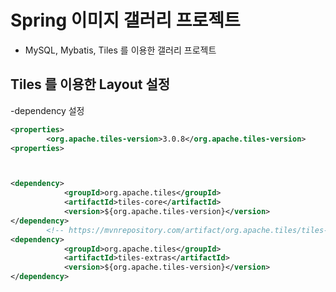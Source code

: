 # Spring 이미지 갤러리 프로젝트
- MySQL, Mybatis, Tiles 를 이용한 갤러리 프로젝트

## Tiles 를 이용한 Layout 설정
-dependency 설정

```xml
<properties>
		<org.apache.tiles-version>3.0.8</org.apache.tiles-version>
<properties>



<dependency>
			<groupId>org.apache.tiles</groupId>
			<artifactId>tiles-core</artifactId>
			<version>${org.apache.tiles-version}</version>
</dependency>
		<!-- https://mvnrepository.com/artifact/org.apache.tiles/tiles-extras -->
<dependency>
			<groupId>org.apache.tiles</groupId>
			<artifactId>tiles-extras</artifactId>
			<version>${org.apache.tiles-version}</version>
</dependency>

```